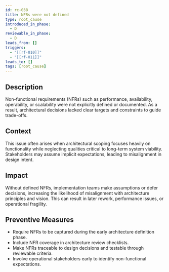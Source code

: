 ```yaml
---
id: rc-038
title: NFRs were not defined
type: root_cause
introduced_in_phase:
  - D
reviewable_in_phase:
  - D
leads_from: []
triggers:
  - "[[rf-010]]"
  - "[[rf-011]]"
leads_to: []
tags: [root_cause]
---
```


## Description
Non-functional requirements (NFRs) such as performance, availability, operability, or scalability were not explicitly defined or documented. As a result, architectural decisions lacked clear targets and constraints to guide trade-offs.

## Context
This issue often arises when architectural scoping focuses heavily on functionality while neglecting qualities critical to long-term system viability. Stakeholders may assume implicit expectations, leading to misalignment in design intent.

## Impact
Without defined NFRs, implementation teams make assumptions or defer decisions, increasing the likelihood of misalignment with architecture principles and vision. This can result in later rework, performance issues, or operational fragility.

## Preventive Measures
- Require NFRs to be captured during the early architecture definition phase.
- Include NFR coverage in architecture review checklists.
- Make NFRs traceable to design decisions and testable through reviewable criteria.
- Involve operational stakeholders early to identify non-functional expectations.